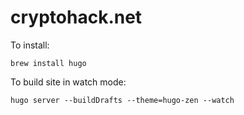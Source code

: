 # cryptohack.net

To install:

    brew install hugo

To build site in watch mode:

    hugo server --buildDrafts --theme=hugo-zen --watch



